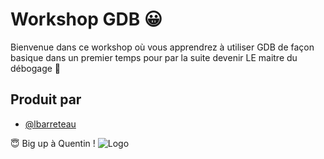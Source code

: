 
# Workshop GDB 😀

Bienvenue dans ce workshop où vous apprendrez à utiliser GDB
de façon basique dans un premier temps pour par la suite devenir
LE maitre du débogage 🤌
## Produit par

- [@lbarreteau](https://www.github.com/lbarreteau)

😇 Big up à Quentin !
![Logo](https://www.ubuntupit.com/wp-content/uploads/2020/01/gdb.jpg)

